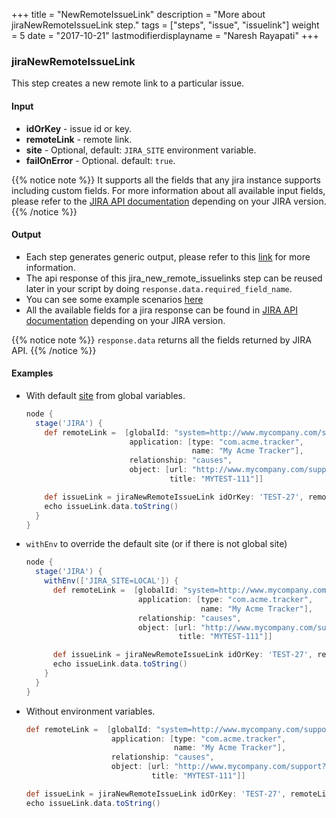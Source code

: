 +++
title = "NewRemoteIssueLink"
description = "More about jiraNewRemoteIssueLink step."
tags = ["steps", "issue", "issuelink"]
weight = 5
date = "2017-10-21"
lastmodifierdisplayname = "Naresh Rayapati"
+++

### jiraNewRemoteIssueLink

This step creates a new remote link to a particular issue.

#### Input

* **idOrKey** - issue id or key.
* **remoteLink** - remote link.
* **site** - Optional, default: `JIRA_SITE` environment variable.
* **failOnError** - Optional. default: `true`.

{{% notice note %}}
It supports all the fields that any jira instance supports including custom fields. For more information about all available input fields, please refer to the [JIRA API documentation](https://docs.atlassian.com/jira/REST/) depending on your JIRA version.
{{% /notice %}}

#### Output

* Each step generates generic output, please refer to this [link](config.html#common-response--error-handling) for more information.
* The api response of this jira_new_remote_issuelinks step can be reused later in your script by doing `response.data.required_field_name`.
* You can see some example scenarios [here](https://jenkinsci.github.io/jira-steps-plugin/common_usages.html)
* All the available fields for a jira response can be found in [JIRA API documentation](https://docs.atlassian.com/jira/REST/) depending on your JIRA version.

{{% notice note %}}
`response.data` returns all the fields returned by JIRA API.
{{% /notice %}}

#### Examples

* With default [site](config#environment-variables) from global variables.

    ```groovy
    node {
      stage('JIRA') {
        def remoteLink =  [globalId: "system=http://www.mycompany.com/support&id=1",
                           application: [type: "com.acme.tracker",
                                         name: "My Acme Tracker"],
                           relationship: "causes",
                           object: [url: "http://www.mycompany.com/support?id=1",
                                    title: "MYTEST-111"]]

        def issueLink = jiraNewRemoteIssueLink idOrKey: 'TEST-27', remoteLink: remoteLink
        echo issueLink.data.toString()
      }
    }
    ```
* `withEnv` to override the default site (or if there is not global site)

    ```groovy
    node {
      stage('JIRA') {
        withEnv(['JIRA_SITE=LOCAL']) {
          def remoteLink =  [globalId: "system=http://www.mycompany.com/support&id=1",
                             application: [type: "com.acme.tracker",
                                           name: "My Acme Tracker"],
                             relationship: "causes",
                             object: [url: "http://www.mycompany.com/support?id=1",
                                      title: "MYTEST-111"]]

          def issueLink = jiraNewRemoteIssueLink idOrKey: 'TEST-27', remoteLink: remoteLink
          echo issueLink.data.toString()
        }
      }
    }
    ```
* Without environment variables.

    ```groovy
    def remoteLink =  [globalId: "system=http://www.mycompany.com/support&id=1",
                       application: [type: "com.acme.tracker",
                                     name: "My Acme Tracker"],
                       relationship: "causes",
                       object: [url: "http://www.mycompany.com/support?id=1",
                                title: "MYTEST-111"]]

    def issueLink = jiraNewRemoteIssueLink idOrKey: 'TEST-27', remoteLink: remoteLink, site: 'LOCAL', failOnError: false
    echo issueLink.data.toString()
    ```

